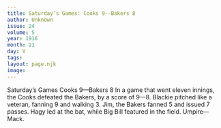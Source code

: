 ```yaml
---
title: Saturday’s Games: Cooks 9--Bakers 8
author: Unknown
issue: 24
volume: 5
year: 1916
month: 21
day: V
tags:
layout: page.njk
image:
---
```

Saturday’s Games   Cooks 9—Bakers 8      In a game that went eleven innings, the Cooks defeated the Bakers, by a score of 9—8.   Blackie pitched like a veteran, fanning 9 and walking 3.    Jim, the Bakers fanned 5 and issued 7 passes. Hagy led at the bat, while Big Bill featured in the field.    Umpire—Mack.   
